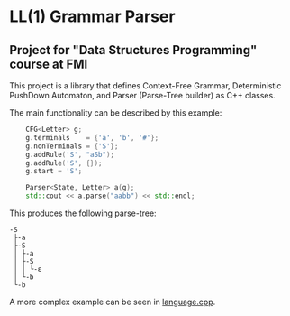 # LL(1) Grammar Parser
## Project for "Data Structures Programming" course at FMI

This project is a library that defines Context-Free Grammar, Deterministic PushDown Automaton, and Parser (Parse-Tree builder) as C++ classes.

The main functionality can be described by this example:
```c++
	CFG<Letter> g;
	g.terminals	   = {'a', 'b', '#'};
	g.nonTerminals = {'S'};
	g.addRule('S', "aSb");
	g.addRule('S', {});
	g.start = 'S';

	Parser<State, Letter> a(g);
	std::cout << a.parse("aabb") << std::endl;
```
This produces the following parse-tree:
```
-S
 ├-a
 ├-S
 │ ├-a
 │ ├-S
 │ │ └-ε
 │ └-b
 └-b
```
A more complex example can be seen in [language.cpp](https://github.com/BorisVassilev1/sdp_2023/blob/master/DPDA/language.cpp).

